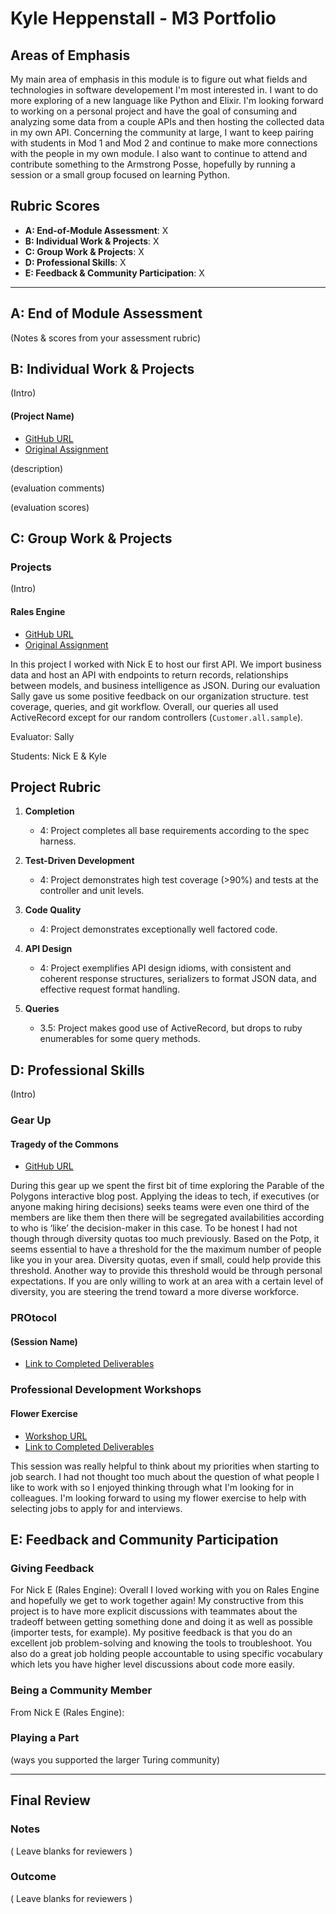 # Kyle Heppenstall - M3 Portfolio

## Areas of Emphasis

My main area of emphasis in this module is to figure out what fields and technologies in software developement I'm most interested in. I want to do more exploring of a new language like Python and Elixir. I'm looking forward to working on a personal project and have the goal of consuming and analyzing some data from a couple APIs and then hosting the collected data in my own API. Concerning the community at large, I want to keep pairing with students in Mod 1 and Mod 2 and continue to make more connections with the people in my own module. I also want to continue to attend and contribute something to the Armstrong Posse, hopefully by running a session or a small group focused on learning Python.

## Rubric Scores

*   **A: End-of-Module Assessment**: X
*   **B: Individual Work & Projects**: X
*   **C: Group Work & Projects**: X
*   **D: Professional Skills**: X
*   **E: Feedback & Community Participation**: X

-----------------------

## A: End of Module Assessment

(Notes & scores from your assessment rubric)


## B: Individual Work & Projects

(Intro)

#### (Project Name)

*   [GitHub URL]()
*   [Original Assignment]()

(description)

(evaluation comments)

(evaluation scores)

## C: Group Work & Projects

### Projects

(Intro)

#### Rales Engine

*   [GitHub URL](https://github.com/ski-climb/rales_engine/)
*   [Original Assignment](https://github.com/turingschool/lesson_plans/blob/master/ruby_03-professional_rails_applications/rails_engine.md)

In this project I worked with Nick E to host our first API. We import business data and host an API with endpoints to return records, relationships between models, and business intelligence as JSON. During our evaluation Sally gave us some positive feedback on our organization structure.  test coverage, queries, and git workflow. Overall, our queries all used ActiveRecord except for our random controllers (`Customer.all.sample`).

Evaluator: Sally

Students: Nick E & Kyle


## Project Rubric

1. **Completion**

    * 4: Project completes all base requirements according to the spec harness.

1. **Test-Driven Development**

    * 4: Project demonstrates high test coverage (>90%) and tests at the controller and unit levels.

1. **Code Quality**

    * 4: Project demonstrates exceptionally well factored code.

1. **API Design**

    * 4: Project exemplifies API design idioms, with consistent and coherent response structures, serializers to format JSON data, and effective request format handling.

1. **Queries**

    * 3.5: Project makes good use of ActiveRecord, but drops to ruby enumerables for some query methods.


## D: Professional Skills
(Intro)

### Gear Up
#### Tragedy of the Commons

*   [GitHub URL](https://github.com/turingschool/gear-up/blob/master/tragedy_of_the_commons.markdown)

During this gear up we spent the first bit of time exploring the Parable of the Polygons interactive blog post. Applying the ideas to tech, if executives (or anyone making hiring decisions) seeks teams were even one third of the members are like them then there will be segregated availabilities according to who is ‘like’ the decision-maker in this case. To be honest I had not though through diversity quotas too much previously. Based on the Potp, it seems essential to have a threshold for the the maximum number of people like you in your area.  Diversity quotas, even if small, could help provide this threshold. Another way to provide this threshold would be through personal expectations. If you are only willing to work at an area with a certain level of diversity, you are steering the trend toward a more diverse workforce.

### PROtocol
#### (Session Name)

*   [Link to Completed Deliverables]()

### Professional Development Workshops
#### Flower Exercise

*   [Workshop URL](https://github.com/turingschool/professional_skills/blob/master/module_three/flower_exercise.md)
*   [Link to Completed Deliverables](https://gist.github.com/kheppenstall/1930f63ab3978c60665a0e804cc72d88/edit)

This session was really helpful to think about my priorities when starting to job search. I had not thought too much about the question of what people I like to work with so I enjoyed thinking through what I'm looking for in colleagues. I'm looking forward to using my flower exercise to help with selecting jobs to apply for and interviews.

## E: Feedback and Community Participation

### Giving Feedback

For Nick E (Rales Engine): Overall I loved working with you on Rales Engine and hopefully we get to work together again! My constructive from this project is to have more explicit discussions with teammates about the tradeoff between getting something done and doing it as well as possible (importer tests, for example). My positive feedback is that you do an excellent job problem-solving and knowing the tools to troubleshoot. You also do a great job holding people accountable to using specific vocabulary which lets you have higher level discussions about code more easily.

### Being a Community Member

From Nick E (Rales Engine):

### Playing a Part

(ways you supported the larger Turing community)

------------------

## Final Review

### Notes

( Leave blanks for reviewers )

### Outcome

( Leave blanks for reviewers )